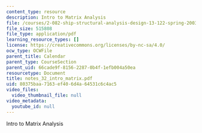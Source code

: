 ```yaml
---
content_type: resource
description: Intro to Matrix Analysis
file: /courses/2-082-ship-structural-analysis-design-13-122-spring-2003/80375baa7163ef406d4a64531c6c4ac5_notes_32_intro_matrix.pdf
file_size: 515808
file_type: application/pdf
learning_resource_types: []
license: https://creativecommons.org/licenses/by-nc-sa/4.0/
ocw_type: OCWFile
parent_title: Calendar
parent_type: CourseSection
parent_uid: 66cade9f-8156-2287-0b4f-1efb004a50ea
resourcetype: Document
title: notes_32_intro_matrix.pdf
uid: 80375baa-7163-ef40-6d4a-64531c6c4ac5
video_files:
  video_thumbnail_file: null
video_metadata:
  youtube_id: null
---
```

Intro to Matrix Analysis